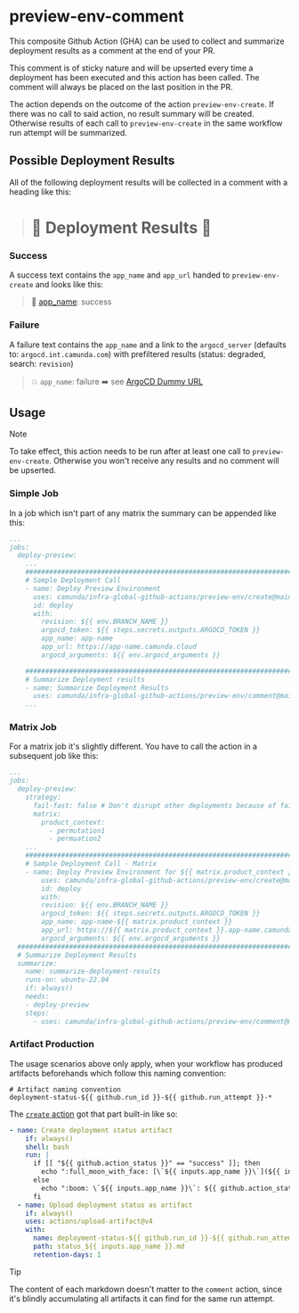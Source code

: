 # preview-env-comment

This composite Github Action (GHA) can be used to collect and summarize deployment results as a comment at the end of your PR.

This comment is of sticky nature and will be upserted every time a deployment has been executed and this action has been called. The comment will always be placed on the last position in the PR.

The action depends on the outcome of the action `preview-env-create`. If there was no call to said action, no result summary will be created. Otherwise results of each call to  `preview-env-create` in the same workflow run attempt will be summarized.

## Possible Deployment Results
All of the following deployment results will be collected in a comment with a heading like this:

> # :rocket: Deployment Results :rocket:

### Success
A success text contains the `app_name` and `app_url` handed to `preview-env-create` and looks like this:

> :full_moon_with_face: [app_name](https://argo-cd.readthedocs.io): success

### Failure
A failure text contains the `app_name` and a link to the `argocd_server` (defaults to: `argocd.int.camunda.com`) with prefiltered results (status: degraded, search: `revision`)

> :boom: `app_name`: failure :arrow_right: see [ArgoCD Dummy URL](https://argo-cd.readthedocs.io/en/stable/operator-manual/health/)

## Usage

> [!NOTE]
> To take effect, this action needs to be run after at least one call to `preview-env-create`. Otherwise you won't receive any results and no comment will be upserted.

### Simple Job
In a job which isn't part of any matrix the summary can be appended like this:
```yaml
...
jobs:
  deploy-preview:
    ...
    #########################################################################
    # Sample Deployment Call
    - name: Deploy Preview Environment
      uses: camunda/infra-global-github-actions/preview-env/create@main
      id: deploy
      with:
        revision: ${{ env.BRANCH_NAME }}
        argocd_token: ${{ steps.secrets.outputs.ARGOCD_TOKEN }}
        app_name: app-name
        app_url: https://app-name.camunda.cloud
        argocd_arguments: ${{ env.argocd_arguments }}

    #########################################################################
    # Summarize Deployment results
    - name: Summarize Deployment Results
      uses: camunda/infra-global-github-actions/preview-env/comment@main
    ...
```

### Matrix Job
For a matrix job it's slightly different. You have to call the action in a subsequent job like this:
```yaml
...
jobs:
  deploy-preview:
    strategy:
      fail-fast: false # Don't disrupt other deployments because of failure
      matrix:
        product_context:
          - permutation1
          - permuation2
    ...
    #########################################################################
    # Sample Deployment Call - Matrix
    - name: Deploy Preview Environment for ${{ matrix.product_context }}
        uses: camunda/infra-global-github-actions/preview-env/create@main
        id: deploy
        with:
        revision: ${{ env.BRANCH_NAME }}
        argocd_token: ${{ steps.secrets.outputs.ARGOCD_TOKEN }}
        app_name: app-name-${{ matrix.product_context }}
        app_url: https://${{ matrix.product_context }}.app-name.camunda.cloud
        argocd_arguments: ${{ env.argocd_arguments }}
  #########################################################################
  # Summarize Deployment Results
  summarize:
    name: summarize-deployment-results
    runs-on: ubuntu-22.04
    if: always()
    needs:
    - deploy-preview
    steps:
      - uses: camunda/infra-global-github-actions/preview-env/comment@main
```

### Artifact Production
The usage scenarios above only apply, when your workflow has produced artifacts beforehands which follow this naming convention:
```
# Artifact naming convention
deployment-status-${{ github.run_id }}-${{ github.run_attempt }}-*
```

The [`create` action](../create/action.yml) got that part built-in like so:
```yaml
- name: Create deployment status artifact
    if: always()
    shell: bash
    run: |
      if [[ "${{ github.action_status }}" == "success" ]]; then
        echo ":full_moon_with_face: [\`${{ inputs.app_name }}\`](${{ inputs.app_url }}): ${{ github.action_status }}\n" > status_${{ inputs.app_name }}.md
      else
        echo ":boom: \`${{ inputs.app_name }}\`: ${{ github.action_status }} :arrow_right: see [ArgoCD](https://${{ inputs.argocd_server }}/applications?health=Progressing%2CDegraded&search=${{ inputs.app_name }})\n" > status_${{ inputs.app_name }}.md
      fi
  - name: Upload deployment status as artifact
    if: always()
    uses: actions/upload-artifact@v4
    with:
      name: deployment-status-${{ github.run_id }}-${{ github.run_attempt }}-${{ inputs.app_name }}
      path: status_${{ inputs.app_name }}.md
      retention-days: 1
```

> [!TIP]
> The content of each markdown doesn't matter to the `comment` action, since it's blindly accumulating all artifacts it can find for the same run attempt.
